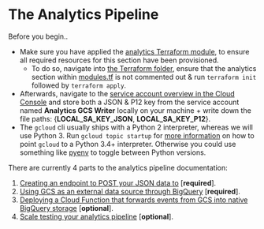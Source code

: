 # The Analytics Pipeline

Before you begin..

- Make sure you have applied the [analytics Terraform module](../../services/terraform/module-analytics), to ensure all required resources for this section have been provisioned.
    + To do so, navigate into [the Terraform folder](../../services/terraform), ensure that the analytics section within [modules.tf](../../services/terraform/modules.tf) is not commented out & run `terraform init` followed by `terraform apply`.
- Afterwards, navigate to the [service account overview in the Cloud Console](https://console.cloud.google.com/iam-admin/serviceaccounts) and store both a JSON & P12 key from the service account named **Analytics GCS Writer** locally on your machine + write down the file paths: {**LOCAL_SA_KEY_JSON**, **LOCAL_SA_KEY_P12**}.
- The `gcloud` cli usually ships with a Python 2 interpreter, whereas we will use Python 3. Run `gcloud topic startup` for [more information](https://cloud.google.com/sdk/install) on how to point `gcloud` to a Python 3.4+ interpreter. Otherwise you could use something like [pyenv](https://github.com/pyenv/pyenv) to toggle between Python versions.

There are currently 4 parts to the analytics pipeline documentation:

1. [Creating an endpoint to POST your JSON data to](./1-cloud-endpoint.md) [**required**].
2. [Using GCS as an external data source through BigQuery](./2-bigquery-gcs-external.md) [**required**].
3. [Deploying a Cloud Function that forwards events from GCS into native BigQuery storage](./3-bigquery-cloud-function.md) [**optional**].
4. [Scale testing your analytics pipeline](./4-scale-test.md) [**optional**].
